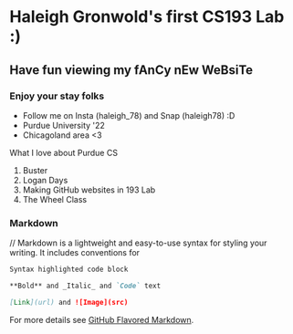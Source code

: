 # Haleigh Gronwold's first CS193 Lab :)
## Have fun viewing my fAnCy nEw WeBsiTe
### Enjoy your stay folks

 - Follow me on Insta (haleigh_78) and Snap (haleigh78) :D
 - Purdue University '22
 - Chicagoland area <3

What I love about Purdue CS

1. Buster
2. Logan Days
3. Making GitHub websites in 193 Lab
4. The Wheel Class

### Markdown

// Markdown is a lightweight and easy-to-use syntax for styling your writing. It includes conventions for

```markdown
Syntax highlighted code block

**Bold** and _Italic_ and `Code` text

[Link](url) and ![Image](src)
```

For more details see [GitHub Flavored Markdown](https://guides.github.com/features/mastering-markdown/).
